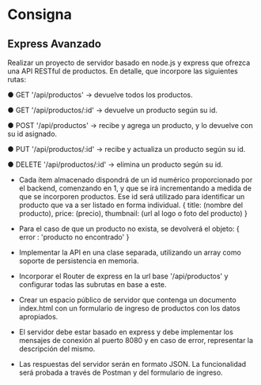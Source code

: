 # Consigna
## Express Avanzado
Realizar un proyecto de servidor basado en node.js y express que ofrezca una API RESTful de productos. 
En detalle, que incorpore las siguientes rutas:

● GET '/api/productos' -> devuelve todos los productos.

● GET '/api/productos/:id' -> devuelve un producto según su id.

● POST '/api/productos' -> recibe y agrega un producto, y lo devuelve con su id asignado.

● PUT '/api/productos/:id' -> recibe y actualiza un producto según su id.

● DELETE '/api/productos/:id' -> elimina un producto según su id.

- Cada ítem almacenado dispondrá de un id numérico proporcionado por el backend, 
comenzando en 1, y que se irá incrementando a medida de que se incorporen 
productos. Ese id será utilizado para identificar un producto que va a ser listado en 
forma individual.
{
    title: (nombre del producto),
    price: (precio),
    thumbnail: (url al logo o foto del producto)
}

- Para el caso de que un producto no exista, se devolverá el objeto:
{ error : 'producto no encontrado' }

- Implementar la API en una clase separada, utilizando un array como soporte de 
persistencia en memoria.

- Incorporar el Router de express en la url base '/api/productos' y configurar todas las 
subrutas en base a este.

- Crear un espacio público de servidor que contenga un documento index.html con un 
formulario de ingreso de productos con los datos apropiados.

- El servidor debe estar basado en express y debe implementar los mensajes de conexión 
al puerto 8080 y en caso de error, representar la descripción del mismo.

- Las respuestas del servidor serán en formato JSON. La funcionalidad será probada a 
través de Postman y del formulario de ingreso.
